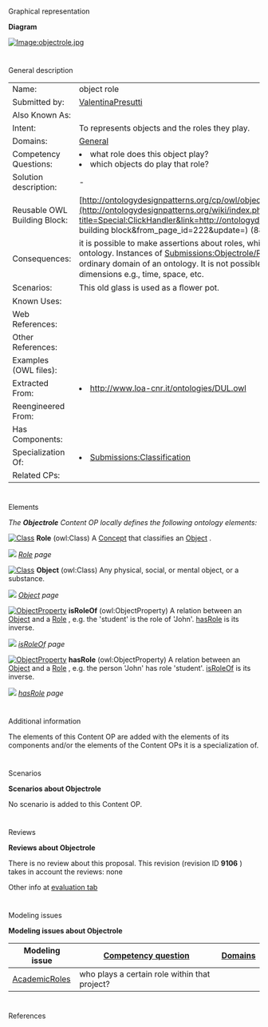 # 

 Graphical representation



__Diagram__ 





[![Image:objectrole.jpg](../images/a/a4/Objectrole.jpg)](../Image/Objectrole.jpg "Image:objectrole.jpg")





# 

 General description




|  |  |
| --- | --- |
|  Name:  |  object role  |
|  Submitted by:  | [ValentinaPresutti](../User/ValentinaPresutti "User:ValentinaPresutti")  |
|  Also Known As:  |  |
|  Intent:  |  To represents objects and the roles they play.  |
|  Domains:  | [General](../Community/General "Community:General")  |
|  Competency Questions:  | <li>       what role does this object play?      </li><li>       which objects do play that role?      </li> |
|  Solution description:  |  -  |
|  Reusable OWL Building Block:  | [http://ontologydesignpatterns.org/cp/owl/objectrole.owl](http://ontologydesignpatterns.org/wiki/index.php?title=Special:ClickHandler&link=http://ontologydesignpatterns.org/cp/owl/objectrole.owl&message=OWL building block&from_page_id=222&update=)  (884)  |
|  Consequences:  |  it is possible to make assertions about roles, which are typically considered at the meta-  level of an ontology. Instances of [Submissions:Objectrole/Role](../Submissions/Objectrole/Role "Submissions:Objectrole/Role")  reify such elements, which are therefore put in the ordinary domain of an ontology. It is not possible to parametrize the classiﬁcation over different dimensions e.g., time, space, etc.  |
|  Scenarios:  |  This old glass is used as a ﬂower pot.  |
|  Known Uses:  |  |
|  Web References:  |  |
|  Other References:  |  |
|  Examples (OWL files):  |  |
|  Extracted From:  | <li><a class="external free" href="http://www.loa-cnr.it/ontologies/DUL.owl" rel="nofollow" title="http://www.loa-cnr.it/ontologies/DUL.owl">        http://www.loa-cnr.it/ontologies/DUL.owl       </a></li> |
|  Reengineered From:  |  |
|  Has Components:  |  |
|  Specialization Of:  | <li><a href="Submissions%253AClassification.html" title="Submissions:Classification">        Submissions:Classification       </a></li> |
|  Related CPs:  |  |



  





# 

 Elements



_The
 __Objectrole__ 
 Content OP locally defines the following ontology elements:_ 






[![Class](../../images/thumb/2/27/Class.gif/20px-Class.gif)](../Image/Class.gif "Class")
__Role__ 
 (owl:Class) A
 [Concept](../Submissions/Classification/Concept "Submissions:Classification/Concept") 
 that classifies an
 [Object](../Submissions/Objectrole/Object "Submissions:Objectrole/Object") 
 .
 



[![](../../../../images/thumb/8/87/ArrowRight.gif/11px-ArrowRight.gif)](../Image/ArrowRight.gif "ArrowRight.gif")
_[Role](../Submissions/Objectrole/Role "Submissions:Objectrole/Role") 
 page_ 




[![Class](../../images/thumb/2/27/Class.gif/20px-Class.gif)](../Image/Class.gif "Class")
__Object__ 
 (owl:Class) Any physical, social, or mental object, or a substance.
 



[![](../../../../images/thumb/8/87/ArrowRight.gif/11px-ArrowRight.gif)](../Image/ArrowRight.gif "ArrowRight.gif")
_[Object](../Submissions/Objectrole/Object "Submissions:Objectrole/Object") 
 page_ 




[![ObjectProperty](../../images/thumb/c/c3/ObjectProperty.gif/20px-ObjectProperty.gif)](../Image/ObjectProperty.gif "ObjectProperty")
__isRoleOf__ 
 (owl:ObjectProperty) A relation between an
 [Object](../Submissions/Objectrole/Object "Submissions:Objectrole/Object") 
 and a
 [Role](../Submissions/Objectrole/Role "Submissions:Objectrole/Role") 
 , e.g. the 'student' is the role of 'John'.
 [hasRole](../Submissions/Objectrole/hasRole "Submissions:Objectrole/hasRole") 
 is its inverse.
 



[![](../../../../images/thumb/8/87/ArrowRight.gif/11px-ArrowRight.gif)](../Image/ArrowRight.gif "ArrowRight.gif")
_[isRoleOf](../Submissions/Objectrole/isRoleOf "Submissions:Objectrole/isRoleOf") 
 page_ 




[![ObjectProperty](../../images/thumb/c/c3/ObjectProperty.gif/20px-ObjectProperty.gif)](../Image/ObjectProperty.gif "ObjectProperty")
__hasRole__ 
 (owl:ObjectProperty) A relation between an
 [Object](../Submissions/Objectrole/Object "Submissions:Objectrole/Object") 
 and a
 [Role](../Submissions/Objectrole/Role "Submissions:Objectrole/Role") 
 , e.g. the person 'John' has role 'student'.
 [isRoleOf](../Submissions/Objectrole/isRoleOf "Submissions:Objectrole/isRoleOf") 
 is its inverse.
 



[![](../../../../images/thumb/8/87/ArrowRight.gif/11px-ArrowRight.gif)](../Image/ArrowRight.gif "ArrowRight.gif")
_[hasRole](../Submissions/Objectrole/hasRole "Submissions:Objectrole/hasRole") 
 page_ 


# 

 Additional information



 The elements of this Content OP are added with the elements of its components and/or the elements of the Content OPs it is a specialization of.
 



# 

 Scenarios




__Scenarios about Objectrole__ 


 No scenario is added to this Content OP.
 




# 

 Reviews




__Reviews about Objectrole__ 


 There is no review about this proposal.
This revision (revision ID
 __9106__ 
 ) takes in account the reviews: none
 



 Other info at
 [evaluation tab](http://ontologydesignpatterns.org/wiki/index.php?title=Submissions:Objectrole&action=evaluation "http://ontologydesignpatterns.org/wiki/index.php?title=Submissions:Objectrole&action=evaluation") 





  





# 

 Modeling issues




__Modeling issues about Objectrole__ 



|  Modeling issue  | [Competency question](../Property/CompetencyQuestion "Property:CompetencyQuestion")  | [Domains](../Property/Domain "Property:Domain")  |
| --- | --- | --- |
| [AcademicRoles](../Community/AcademicRoles "Community:AcademicRoles")  |  who plays a certain role within that project?  |  |




  





# 

 References